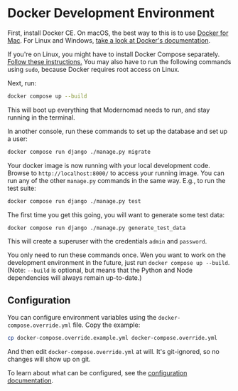# Docker Development Environment

First, install Docker CE. On macOS, the best way to this is to use [Docker for Mac](https://docs.docker.com/docker-for-mac/install/). For Linux and Windows, [take a look at Docker's documentation](https://docs.docker.com/engine/installation/). 

If you're on Linux, you might have to install Docker Compose separately. [Follow these instructions.](https://www.digitalocean.com/community/tutorials/how-to-install-docker-compose-on-ubuntu-18-04) You may also have to run the following commands using `sudo`, because Docker requires root access on Linux.

Next, run:

```sh
docker compose up --build
```

This will boot up everything that Modernomad needs to run, and stay running in the terminal.

In another console, run these commands to set up the database and set up a user:

```sh
docker compose run django ./manage.py migrate
```

Your docker image is now running with your local development code. Browse to `http://localhost:8000/` to access your running image. You can run any of the other `manage.py` commands in the same way. E.g., to run the test suite:

```sh
docker compose run django ./manage.py test
```

The first time you get this going, you will want to generate some test data:

```sh
docker compose run django ./manage.py generate_test_data
```

This will create a superuser with the credentials `admin` and `password`. 

You only need to run these commands once. Wen you want to work on the development environment in the future, just run `docker compose up --build`. (Note: `--build` is optional, but means that the Python and Node dependencies will always remain up-to-date.)

## Configuration

You can configure environment variables using the `docker-compose.override.yml` file. Copy the example:

```sh
cp docker-compose.override.example.yml docker-compose.override.yml
```

And then edit `docker-compose.override.yml` at will. It's git-ignored, so no changes
will show up on git.

To learn about what can be configured, see the [configuration documentation](configuration.md).
